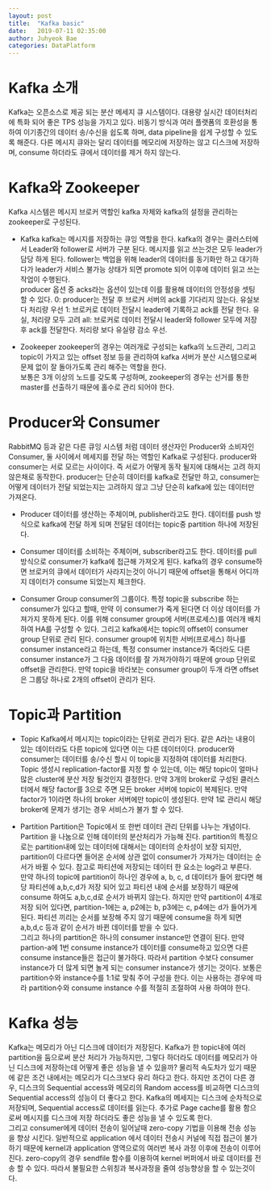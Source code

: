 ```yaml
---
layout: post
title:  "Kafka basic"
date:   2019-07-11 02:35:00
author: Juhyeok Bae
categories: DataPlatform
---
```

# Kafka 소개
Kafka는 오픈소스로 제공 되는 분산 메세지 큐 시스템이다. 대용량 실시간 데이터처리에 특화 되어 좋은 TPS 성능을 가지고 있다. 비동기 방식과 여러 플랫폼의 호환성을 통하여 이기종간의 데이터 송/수신을 쉽도록 하며, data pipeline을 쉽게 구성할 수 있도록 해준다. 다른 메시지 큐와는 달리 데이터를 메모리에 저장하는 않고 디스크에 저장하며, consume 하더라도 큐에서 데이터를 제거 하지 않는다.

# Kafka와 Zookeeper
Kafka 시스템은 메시지 브로커 역할인 kafka 자체와 kafka의 설정을 관리하는 zookeeper로 구성된다.
- Kafka
  kafka는 메시지를 저장하는 큐잉 역할을 한다. kafka의 경우는 클러스터에서 Leader와 follower로 서버가 구분 된다. 메시지를 읽고 쓰는것은 모두 leader가 담당 하게 된다. follower는 백업을 위해 leader의 데이터를 동기화만 하고 대기하다가 leader가 서비스 불가능 상태가 되면 promote 되어 이후에 데이터 읽고 쓰는 작업이 수행된다.  
  producer 옵션 중 acks라는 옵션이 있는데 이를 활용해 데이터의 안정성을 셋팅 할 수 있다.
  0: producer는 전달 후 브로커 서버의 ack를 기다리지 않는다. 유실보다 처리량 우선
  1: 브로커로 데이터 전달시 leader에 기록하고 ack를 전달 한다. 유실, 처리량 모두 고려
  all: 브로커로 데이터 전달시 leader와 follower 모두에 저장 후 ack를 전달한다. 처리량 보다 유실량 감소 우선.

- Zookeeper
  zookeeper의 경우는 여러개로 구성되는 kafka의 노드관리, 그리고 topic이 가지고 있는 offset 정보 등을 관리하여 kafka 서버가 분산 시스템으로써 문제 없이 잘 돌아가도록 관리 해주는 역할을 한다.  
  보통은 3개 이상의 노드를 갖도록 구성하며, zookeeper의 경우는 선거를 통한 master를 선출하기 때문에 홀수로 관리 되어야 한다.

# Producer와 Consumer
RabbitMQ 등과 같은 다른 큐잉 시스템 처럼 데이터 생산자인 Producer와 소비자인 Consumer, 둘 사이에서 메세지를 전달 하는 역할인 Kafka로 구성된다. producer와 consumer는 서로 모르는 사이이다. 즉 서로가 어떻게 동작 될지에 대해서는 고려 하지 않은채로 동작한다. producer는 단순히 데이터를 kafka로 전달만 하고, consumer는 어떻게 데이터가 전달 되었는지는 고려하지 않고 그냥 단순히 kafka에 있는 데이터만 가져온다.

- Producer
  데이터를 생산하는 주체이며, publisher라고도 한다. 데이터를 push 방식으로 kafka에 전달 하게 되며 전달된 데이터는 topic중 partition 하나에 저장된다.

- Consumer
  데이터를 소비하는 주체이며, subscriber라고도 한다. 데이터를 pull 방식으로 consumer가 kafka에 접근해 가져오게 된다. kafka의 경우 consume하면 브로커의 큐에서 데이터가 사라지는것이 아니기 때문에 offset을 통해서 어디까지 데이터가 consume 되었는지 체크한다.

- Consumer Group
  consumer의 그룹이다. 특정 topic을 subscribe 하는 consumer가 있다고 할때, 만약 이 consumer가 죽게 된다면 더 이상 데이터를 가져가지 못하게 된다. 이를 위해 consumer group에 서버(프로세스)를 여러개 배치하여 HA를 구성할 수 있다. 그리고 kafka에서는 topic의 offset이 consumer group 단위로 관리 된다. consumer group에 위치한 서버(프로세스) 하나를 consumer instance라고 하는데, 특정 consumer instance가 죽더라도 다른 consumer instance가 그 다음 데이터를 잘 가져가야하기 때문에 group 단위로 offset을 관리한다.
  만약 topic을 바라보는 consumer group이 두개 라면 offset은 그룹당 하나로 2개의 offset이 관리가 된다.

# Topic과 Partition
- Topic
  Kafka에서 메시지는 topic이라는 단위로 관리가 된다. 같은 A라는 내용이 있는 데이터라도 다른 topic에 있다면 이는 다른 데이터이다. producer와 consumer는 데이터를 송/수신 할시 이 topic을 지정하여 데이터를 처리한다.
  Topic 생성시 replication-factor를 지정 할 수 있는데, 이는 해당 topic이 얼마나 많은 cluster에 분산 저장 될것인지 결정한다. 만약 3개의 broker로 구성된 클러스터에서 해당 factor를 3으로 주면 모든 broker 서버에 topic이 복제된다. 만약 factor가 1이라면 하나의 broker 서버에만 topic이 생성된다. 만약 1로 관리시 해당 broker에 문제가 생기는 경우 서비스가 불가 할 수 있다.

- Partition
  Partition은 Topic에서 또 한번 데이터 관리 단위를 나누는 개념이다. Partition 을 나눔으로 인해 데이터의 분산처리가 가능해 진다. partition의 특징으로는 partition내에 있는 데이터에 대해서는 데이터의 순차성이 보장 되지만, partition이 다르다면 들어온 순서에 상관 없이 consumer가 가져가는 데이터는 순서가 바뀔 수 있다. 참고로 파티션에 저장되는 데이터 한 요소는 log라고 부른다.  
  만약 하나의 topic에 partition이 하나인 경우에 a, b, c, d 데이터가 들어 왔다면 해당 파티션에 a,b,c,d가 저장 되어 있고 파티션 내에 순서를 보장하기 때문에 consume 하여도 a,b,c,d로 순서가 바뀌지 않는다. 하지만 만약 partition이 4개로 저장 되어 있다면, partition-1에는 a, p2에는 b, p3에는 c, p4에는 d가 들어가게 된다. 파티션 끼리는 순서를 보장해 주지 않기 때문에 consume을 하게 되면 a,b,d,c 등과 같이 순서가 바뀐 데이터를 받을 수 있다.  
  그리고 하나의 partition은 하나의 consumer instance만 연결이 된다. 만약 partion-a에 1번 consume instance가 데이터를 consume하고 있으면 다른 consume instance들은 접근이 불가하다. 따라서 partition 수보다 consumer instance가 더 많게 되면 놀게 되는 consumer instance가 생기는 것이다. 보통은 partition수와 instance수를 1:1로 맞춰 주어 구성을 한다. 이는 사용하는 경우에 따라 partition수와 consume instance 수를 적절히 조절하여 사용 하여야 한다.

# Kafka 성능
Kafka는 메모리가 아닌 디스크에 데이터가 저장된다. Kafka가 한 topic내에 여러 partition을 둠으로써 분산 처리가 가능하지만, 그렇다 하더라도 데이터를 메모리가 아닌 디스크에 저장하는데 어떻게 좋은 성능을 낼 수 있을까?
물리적 속도차가 있기 때문에 같은 조건 내에서는 메모리가 디스크보다 유리 하다고 한다. 하지만 조건이 다른 경우, 디스크의 Sequential access와 메모리의 Random access를 비교하면 디스크의 Sequential access의 성능이 더 좋다고 한다. Kafka의 메세지는 디스크에 순차적으로 저장되며, Sequential access로 데이터를 읽는다. 추가로 Page cache를 활용 함으로써 메시지를 디스크에 저장 하더라도 좋은 성능을 낼 수 있도록 한다.  
그리고 consumer에게 데이터 전송이 일어날때 zero-copy 기법을 이용해 전송 성능을 향상 시킨다. 일반적으로 application 에서 데이터 전송시 커널에 직접 접근이 불가 하기 때문에 kernel과 application 영역으로의 여러번 복사 과정 이후에 전송이 이루어 진다. zero-copy의 경우 sendfile 함수를 이용하여 kernel 버퍼에서 바로 데이터를 전송 할 수 있다. 따라서 불필요한 스위칭과 복사과정을 줄여 성능향상을 할 수 있는것이다.
